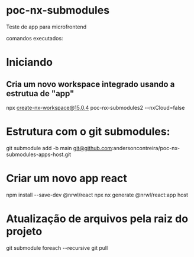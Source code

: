 # poc-nx-submodules

Teste de app para microfrontend

comandos executados:

# Iniciando
## Cria um novo workspace integrado usando a estrutua de "app"
npx create-nx-workspace@15.0.4 poc-nx-submodules2 --nxCloud=false

# Estrutura com o git submodules:
git submodule add -b main git@github.com:andersoncontreira/poc-nx-submodules-apps-host.git

# Criar um novo app react
npm install --save-dev @nrwl/react
npx nx generate @nrwl/react:app host

# Atualização de arquivos pela raiz do projeto
git submodule foreach --recursive git pull
